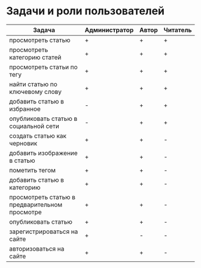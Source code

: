 # Задачи и роли пользователей
Задача | Администратор | Автор | Читатель
-- | -- | -- | --
просмотреть   статью | + | + | +
просмотреть   категорию статей | + | + | +
просмотреть   статьи по тегу | + | + | +
найти   статью по ключевому слову | + | + | +
добавить   статью в избранное | - | + | +
опубликовать   статью в социальной сети | - | + | +
создать   статью как черновик | + | + | -
добавить   изображение в статью | + | + | -
пометить   тегом | + | + | -
добавить   статью в категорию | + | + | -
просмотреть   статью в предварительном просмотре | + | + | -
опубликовать   статью | + | + | -
зарегистрироваться   на сайте | + | - | -
авторизоваться   на сайте | + | + | -



